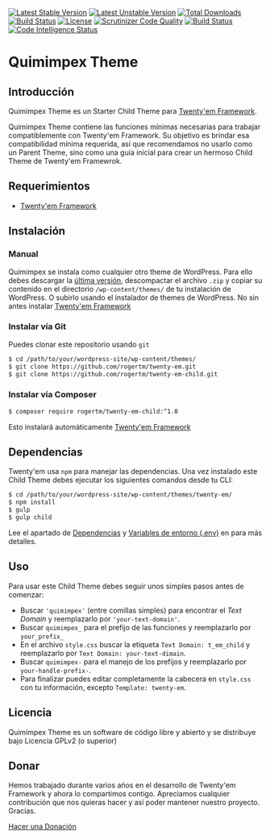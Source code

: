 [
![Latest Stable Version](https://poser.pugx.org/rogertm/twenty-em-child/version)](https://packagist.org/packages/rogertm/twenty-em-child)
[![Latest Unstable Version](https://poser.pugx.org/rogertm/twenty-em-child/v/unstable)](//packagist.org/packages/rogertm/twenty-em-child)
[![Total Downloads](https://poser.pugx.org/rogertm/twenty-em-child/downloads)](https://packagist.org/packages/rogertm/twenty-em-child)
[![Build Status](https://travis-ci.org/rogertm/twenty-em-child.svg?branch=master)](https://travis-ci.org/rogertm/twenty-em-child)
[![License](https://poser.pugx.org/rogertm/twenty-em-child/license)](https://packagist.org/packages/rogertm/twenty-em-child)
[![Scrutinizer Code Quality](https://scrutinizer-ci.com/g/rogertm/twenty-em-child/badges/quality-score.png?b=master)](https://scrutinizer-ci.com/g/rogertm/twenty-em-child/?branch=master)
[![Build Status](https://scrutinizer-ci.com/g/rogertm/twenty-em-child/badges/build.png?b=master)](https://scrutinizer-ci.com/g/rogertm/twenty-em-child/build-status/master)
[![Code Intelligence Status](https://scrutinizer-ci.com/g/rogertm/twenty-em-child/badges/code-intelligence.svg?b=master)](https://scrutinizer-ci.com/code-intelligence)

# Quimimpex Theme

## Introducción
Quimimpex Theme es un Starter Child Theme para [Twenty'em Framework](https://github.com/rogertm/twenty-em).

Quimimpex Theme contiene las funciones mínimas necesarias para trabajar compatiblemente con Twenty'em Framework. Su objetivo es brindar esa compatibilidad mínima requerida, así que recomendamos no usarlo como un Parent Theme, sino como una guía inicial para crear un hermoso Child Theme de Twenty'em Framewrok.

## Requerimientos
* [Twenty'em Framework](https://github.com/rogertm/twenty-em)

## Instalación
### Manual
Quimimpex se instala como cualquier otro theme de WordPress. Para ello debes descargar la [última versión](https://github.com/rogertm/twenty-em-child/releases/latest), descompactar el archivo `.zip` y copiar su contenido en el directorio `/wp-content/themes/` de tu instalación de WordPress. O subirlo usando el instalador de themes de WordPress. No sin antes instalar [Twenty'em Framework](https://github.com/rogertm/twenty-em)
### Instalar vía Git
Puedes clonar este repositorio usando `git`
```bash
$ cd /path/to/your/wordpress-site/wp-content/themes/
$ git clone https://github.com/rogertm/twenty-em.git
$ git clone https://github.com/rogertm/twenty-em-child.git
```
### Instalar vía Composer
```bash
$ composer require rogertm/twenty-em-child:^1.0
```
Esto instalará automáticamente [Twenty'em Framework](https://github.com/rogertm/twenty-em)

## Dependencias
Twenty'em usa `npm` para manejar las dependencias. Una vez instalado este Child Theme debes ejecutar los siguientes comandos desde tu CLI:
```bash
$ cd /path/to/your/wordpress-site/wp-content/themes/twenty-em/
$ npm install
$ gulp
$ gulp child
```
Lee el apartado de [Dependencias](https://github.com/rogertm/twenty-em#dependencias) y [Variables de entorno (.env)](https://github.com/rogertm/twenty-em#variables-de-entorno-env) en para más detalles.
## Uso
Para usar este Child Theme debes seguir unos simples pasos antes de comenzar:
* Buscar `'quimimpex'` (entre comillas simples) para encontrar el _Text Domain_ y reemplazarlo por `'your-text-domain'`.
* Buscar `quimimpex_` para el prefijo de las funciones y reemplazarlo por `your_prefix_`
* En el archivo `style.css` buscar la etiqueta `Text Domain: t_em_child` y reemplazarlo por `Text Domain: your-text-dimain`.
* Buscar `quimimpex-` para el manejo de los prefijos y reemplazarlo por `your-handle-prefix-`.
* Para finalizar puedes editar completamente la cabecera en `style.css` con tu información, excepto `Template: twenty-em`.

## Licencia
Quimimpex Theme es un software de código libre y abierto y se distribuye bajo Licencia GPLv2 (o superior)

## Donar
Hemos trabajado durante varios años en el desarrollo de Twenty'em Framework y ahora lo compartimos contigo. Apreciamos cualquier contribución que nos quieras hacer y así poder mantener nuestro proyecto. Gracias.

[Hacer una Donación](https://paypal.me/themingisprose)
